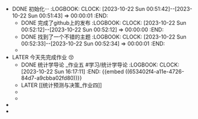 - DONE 初始化···
  :LOGBOOK:
  CLOCK: [2023-10-22 Sun 00:51:42]--[2023-10-22 Sun 00:51:43] =>  00:00:01
  :END:
	- DONE 完成了github上的发布
	  :LOGBOOK:
	  CLOCK: [2023-10-22 Sun 00:52:12]--[2023-10-22 Sun 00:52:12] =>  00:00:00
	  :END:
	- DONE 找到了一个不错的主题
	  :LOGBOOK:
	  CLOCK: [2023-10-22 Sun 00:52:33]--[2023-10-22 Sun 00:52:34] =>  00:00:01
	  :END:
	-
- LATER 今天先完成作业 😚
	- DONE 统计学导论 _作业五  #学习/统计学导论
	  :LOGBOOK:
	  CLOCK: [2023-10-22 Sun 16:17:11]
	  :END:
	   {{embed ((653402f4-a11e-4726-84d7-a9cbba02fd80))}}
	- LATER [[统计预测与决策_作业四]]
	-
	-
-
-